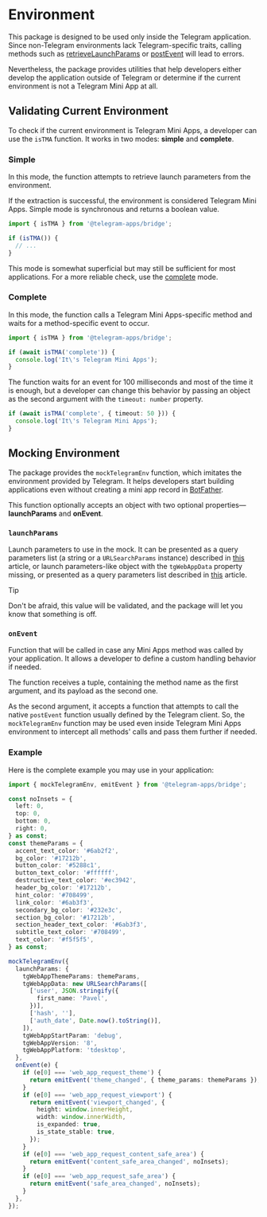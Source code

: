 # Environment

This package is designed to be used only inside the Telegram application. Since non-Telegram
environments lack Telegram-specific traits, calling methods such
as [retrieveLaunchParams](launch-parameters.md) or [postEvent](methods.md#postevent) will lead to
errors.

Nevertheless, the package provides utilities that help developers either develop the application
outside of Telegram or determine if the current environment is not a Telegram Mini App at all.

## Validating Current Environment

To check if the current environment is Telegram Mini Apps, a developer can use the `isTMA` function.
It works in two modes: **simple** and **complete**.

### Simple

In this mode, the function attempts to retrieve launch parameters from the environment.

If the extraction is successful, the environment is considered Telegram Mini Apps.
Simple mode is synchronous and returns a boolean value.

```ts
import { isTMA } from '@telegram-apps/bridge';

if (isTMA()) {
  // ...
}
```

This mode is somewhat superficial but may still be sufficient for most applications. For a more
reliable check, use the [complete](#complete) mode.

### Complete

In this mode, the function calls a Telegram Mini Apps-specific method and waits for a
method-specific event to occur.

```ts
import { isTMA } from '@telegram-apps/bridge';

if (await isTMA('complete')) {
  console.log('It\'s Telegram Mini Apps');
}
```

The function waits for an event for 100 milliseconds and most of the time it is enough, but a
developer can change this behavior by passing an object as the second argument with
the `timeout: number` property.

```ts
if (await isTMA('complete', { timeout: 50 })) {
  console.log('It\'s Telegram Mini Apps');
}
```

## Mocking Environment

The package provides the `mockTelegramEnv` function, which imitates the environment provided by
Telegram. It helps developers start building applications even without creating a mini app record in
[BotFather](https://t.me/botfather).

This function optionally accepts an object with two optional properties—**launchParams** and
**onEvent**.

### `launchParams`

Launch parameters to use in the mock. It can be presented as a query parameters
list (a string or a `URLSearchParams` instance) described
in [this](../../../platform/launch-parameters) article, or launch parameters-like object with the
`tgWebAppData` property missing, or presented as a query parameters list described
in [this](../../../platform/init-data#parameters-list) article.

> [!TIP]
> Don't be afraid, this value will be validated, and the package will let you know that something is
> off.

### `onEvent`

Function that will be called in case any Mini Apps method was called by your
application. It allows a developer to define a custom handling behavior if needed.

The function receives a tuple, containing the method name as the first argument, and its payload as
the second one.

As the second argument, it accepts a function that attempts to call the native `postEvent`
function usually defined by the Telegram client. So, the `mockTelegramEnv` function may be used
even inside Telegram Mini Apps environment to intercept all methods' calls and pass them further
if needed.

### Example

Here is the complete example you may use in your application:

```ts
import { mockTelegramEnv, emitEvent } from '@telegram-apps/bridge';

const noInsets = {
  left: 0,
  top: 0,
  bottom: 0,
  right: 0,
} as const;
const themeParams = {
  accent_text_color: '#6ab2f2',
  bg_color: '#17212b',
  button_color: '#5288c1',
  button_text_color: '#ffffff',
  destructive_text_color: '#ec3942',
  header_bg_color: '#17212b',
  hint_color: '#708499',
  link_color: '#6ab3f3',
  secondary_bg_color: '#232e3c',
  section_bg_color: '#17212b',
  section_header_text_color: '#6ab3f3',
  subtitle_text_color: '#708499',
  text_color: '#f5f5f5',
} as const;

mockTelegramEnv({
  launchParams: {
    tgWebAppThemeParams: themeParams,
    tgWebAppData: new URLSearchParams([
      ['user', JSON.stringify({
        first_name: 'Pavel',
      })],
      ['hash', ''],
      ['auth_date', Date.now().toString()],
    ]),
    tgWebAppStartParam: 'debug',
    tgWebAppVersion: '8',
    tgWebAppPlatform: 'tdesktop',
  },
  onEvent(e) {
    if (e[0] === 'web_app_request_theme') {
      return emitEvent('theme_changed', { theme_params: themeParams });
    }
    if (e[0] === 'web_app_request_viewport') {
      return emitEvent('viewport_changed', {
        height: window.innerHeight,
        width: window.innerWidth,
        is_expanded: true,
        is_state_stable: true,
      });
    }
    if (e[0] === 'web_app_request_content_safe_area') {
      return emitEvent('content_safe_area_changed', noInsets);
    }
    if (e[0] === 'web_app_request_safe_area') {
      return emitEvent('safe_area_changed', noInsets);
    }
  },
});
```
